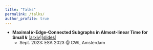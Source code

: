 ```yaml
---
title: "Talks"
permalink: /talks/
author_profile: true
---
```


- **Maximal $k$-Edge-Connected Subgraphs in Almost-linear Time for Small $k$** \[[arxiv](https://arxiv.org/abs/2307.00147)\]\[[slides](/files/Maximal_k_Edge_Connected_Subgraphs_Presentation.pdf)\]
  - Sept. 2023: ESA 2023 @ CWI, Amsterdam
